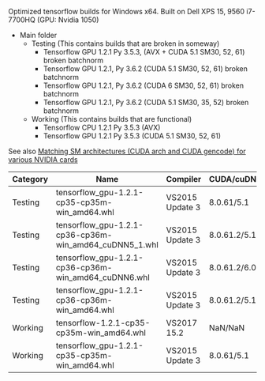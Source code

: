 Optimized tensorflow builds for Windows x64.
Built on Dell XPS 15, 9560 i7-7700HQ (GPU: Nvidia 1050)

 - Main folder
	 -  Testing (This contains builds that are broken in someway)
		 - Tensorflow GPU 1.2.1 Py 3.5.3, (AVX + CUDA 5.1 SM30, 52, 61) broken batchnorm
		 - Tensorflow GPU 1.2.1, Py 3.6.2 (CUDA 5.1 SM30, 52, 61) broken batchnorm
		 - Tensorflow GPU 1.2.1, Py 3.6.2 (CUDA 6 SM30, 52, 61) broken batchnorm
		 - Tensorflow GPU 1.2.1, Py 3.6.2 (CUDA 5.1 SM30, 35, 52) broken batchnorm
	 -  Working (This contains builds that are functional)
		 - Tensorflow CPU 1.2.1 Py 3.5.3 (AVX)
		 - Tensorflow GPU 1.2.1 Py 3.5.3 (CUDA 5.1 SM30, 52, 61)

See also [Matching SM architectures (CUDA arch and CUDA gencode) for various NVIDIA cards](http://arnon.dk/matching-sm-architectures-arch-and-gencode-for-various-nvidia-cards/)

| Category | Name | Compiler | CUDA/cuDNN | AVX | Notes |
|-----------------|---------------------|------------------|-------------------|---------------|---------------|
| Testing | tensorflow_gpu-1.2.1-cp35-cp35m-win_amd64.whl | VS2015 Update 3 | 8.0.61/5.1 | Yes | SM30,52,61, Py 3.5.3 |
| Testing | tensorflow_gpu-1.2.1-cp36-cp36m-win_amd64_cuDNN5_1.whl | VS2015 Update 3 | 8.0.61.2/5.1 | No | SM30,52,61, Py 3.6.2 |
| Testing | tensorflow_gpu-1.2.1-cp36-cp36m-win_amd64_cuDNN6.whl | VS2015 Update 3 | 8.0.61.2/6.0 | No | SM30,52,61, Py 3.6.2 |
| Testing | tensorflow_gpu-1.2.1-cp36-cp36m-win_amd64.whl | VS2015 Update 3 | 8.0.61.2/5.1 | No | SM30,35,52, Py 3.6.2 |
| Working | tensorflow-1.2.1-cp35-cp35m-win_amd64.whl | VS2017 15.2 | NaN/NaN | Yes | Py 3.5.3 |
| Working | tensorflow_gpu-1.2.1-cp35-cp35m-win_amd64.whl | VS2015 Update 3 | 8.0.61/5.1 | No | SM30,52,61, Py 3.5.3|
